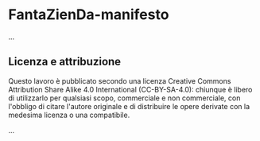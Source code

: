 # FantaZienDa-manifesto

...

## Licenza e attribuzione
Questo lavoro è pubblicato secondo una licenza Creative Commons Attribution Share Alike 4.0 International (CC-BY-SA-4.0): chiunque è libero di utilizzarlo per qualsiasi scopo, commerciale e non commerciale, con l'obbligo di citare l'autore originale e di distribuire le opere derivate con la medesima licenza o una compatibile.

...
